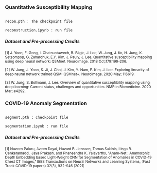 
### Quantitative Susceptibility Mapping

``` md

recon.pth : The checkpoint file

reconstruction.ipynb : run file
```

##### Dataset and Pre-processing Credits

<p align="justify" markdown="1">

 <sup>[1] J. Yoon, E. Gong, I. Chatnuntawech, B. Bilgic, J. Lee, W. Jung, J. Ko, H. Jung, K. Setsompop, G. Zaharchuk, E.Y. Kim, J. Pauly, J. Lee. Quantitative susceptibility mapping using deep neural network: QSMnet. Neuroimage. 2018 Oct;179:199-206.  </sub>

  <sup>[2] W. Jung, J. Yoon, S. Ji, J. Choi, J. Kim, Y. Nam, E. Kim, J. Lee. Exploring linearity of deep neural network trained QSM: QSMnet+. Neuroimage. 2020 May; 116619.   </sub>

  <sup>[3] W. Jung, S. Bollmann, J. Lee. Overview of quantitative susceptibility mapping using deep learning: Current status, challenges and opportunities. NMR in Biomedicine. 2020 Mar; e4292.  </sub>

</p>


### COVID-19 Anomaly Segmentation

``` md

segment.pth : checkpoint file

segmentation.ipynb : run file
```

##### Dataset and Pre-processing Credits

<p align="justify" markdown="1">

<sup> [1] Naveen Paluru, Aveen Dayal, Havard B. Jenssen, Tomas Sakinis, Linga R. Cenkeramaddi, Jaya Prakash, and Phaneendra K. Yalavarthy, "Anam-Net : Anamorphic Depth Embedding based Light-Weight CNN for Segmentation of Anomalies in COVID-19 Chest CT Images," IEEE Transactions on Neural Networks and Learning Systems, (Fast Track COVID-19 papers) 32(3), 932-946 (2021)  </sub>

</p>
